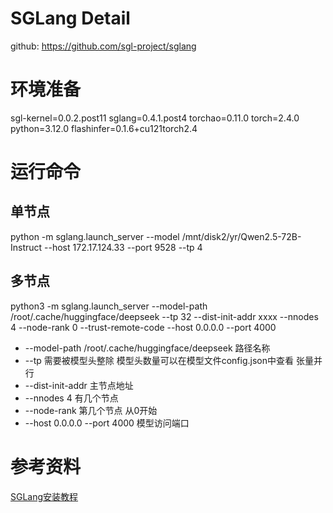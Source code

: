 # SGLang Detail
github: https://github.com/sgl-project/sglang

# 环境准备
sgl-kernel=0.0.2.post11
sglang=0.4.1.post4
torchao=0.11.0
torch=2.4.0
python=3.12.0
flashinfer=0.1.6+cu121torch2.4

# 运行命令
## 单节点
python -m sglang.launch_server --model /mnt/disk2/yr/Qwen2.5-72B-Instruct --host 172.17.124.33 --port 9528 --tp 4

## 多节点
python3 -m sglang.launch_server
 --model-path /root/.cache/huggingface/deepseek
 --tp 32 --dist-init-addr xxxx --nnodes 4 
 --node-rank 0 --trust-remote-code --host 0.0.0.0 --port 4000 
 
 * --model-path /root/.cache/huggingface/deepseek 路径名称
 * --tp  需要被模型头整除 模型头数量可以在模型文件config.json中查看  张量并行
 * --dist-init-addr  主节点地址
 * --nnodes 4 有几个节点
 * --node-rank 第几个节点  从0开始
 * --host 0.0.0.0 --port 4000  模型访问端口

# 参考资料
[SGLang安装教程](https://blog.csdn.net/weixin_39806242/article/details/145320296)

